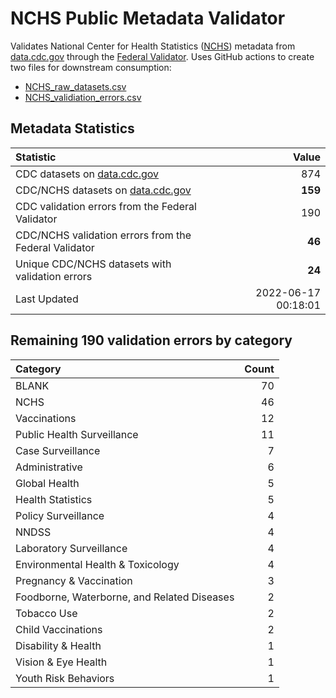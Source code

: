 # NCHS Public Metadata Validator

Validates National Center for Health Statistics ([NCHS](https://www.cdc.gov/nchs/index.htm)) metadata from [data.cdc.gov](https://data.cdc.gov/browse?category=NCHS) through the [Federal Validator](https://dashboard.data.gov/validate). Uses GitHub actions to create two files for downstream consumption:


+ [NCHS_raw_datasets.csv](NCHS_raw_datasets.csv)
+ [NCHS_validiation_errors.csv](NCHS_validiation_errors.csv)


## Metadata Statistics

| Statistic | Value |
| :---      | ---:  |
| CDC datasets on [data.cdc.gov](https://data.cdc.gov/) | 874 |
| CDC/NCHS datasets on [data.cdc.gov](https://data.cdc.gov/browse?category=NCHS)| **159** |
| CDC validation errors from the Federal Validator | 190 |
| CDC/NCHS validation errors from the Federal Validator | **46** |
| Unique CDC/NCHS datasets with validation errors | **24** |
| Last Updated | 2022-06-17 00:18:01 |


## Remaining 190 validation errors by category

| Category | Count |
| :---     | ---:  |
|BLANK|70|
|NCHS|46|
|Vaccinations|12|
|Public Health Surveillance|11|
|Case Surveillance|7|
|Administrative|6|
|Global Health|5|
|Health Statistics|5|
|Policy Surveillance|4|
|NNDSS|4|
|Laboratory Surveillance|4|
|Environmental Health & Toxicology|4|
|Pregnancy & Vaccination|3|
|Foodborne, Waterborne, and Related Diseases|2|
|Tobacco Use|2|
|Child Vaccinations|2|
|Disability & Health|1|
|Vision & Eye Health|1|
|Youth Risk Behaviors|1|